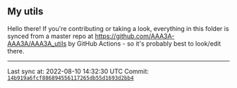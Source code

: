 ## My utils

Hello there! If you're contributing or taking a look, everything in this folder
is synced from a master repo at https://github.com/AAA3A-AAA3A/AAA3A_utils by GitHub Actions -
so it's probably best to look/edit there.

---

Last sync at: 2022-08-10 14:32:30 UTC
Commit: [`14b919a6fcf886894556117265db55d1693d2bb4`](https://github.com/AAA3A-AAA3A/AAA3A_utils/commit/14b919a6fcf886894556117265db55d1693d2bb4)
